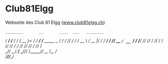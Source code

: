 # Club81Elgg
Webseite des Club 81 Elgg (www.club81elgg.ch)


    ________       __       ____  ___   ________             
   / ____/ /__  __/ /_     ( __ )<  /  / ____/ /____ _____ _ 
  / /   / // / / / __ \   / __  |/ /  / __/ / // __ `/ __ `/ 
 / /___/ // /_/ / /_/ /  / /_/ // /  / /___/ // /_/ / /_/ /  
 \____/_/ \__,_/_.___/   \____//_/  /_____/_/ \__, /\__, /   
                                             /____//____/    
